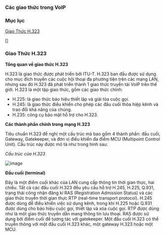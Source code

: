 ### Các giao thức trong VoIP

### Mục lục

[Giao Thức H.323](#1)

[]

### <a name="1"> Giao Thức H.323 </a>

**Tổng quan về giao thức H.323**

H.323 là giao thức được phát triển bởi ITU-T. H.323 ban đầu được sử dụng cho mục đích truyền các cuộc hội thoại đa phương tiện trên các mạng LAN, nhưng sau đó H.323 đã phát triển thành 1 giao thức truyền tải VoIP trên thế giới. H.323 là một tập giao thức, gồm các giao thức chính:
 + H.225: là giao thức báo hiệu thiết lập và giải tỏa cuộc gọi.
 + H.245: là giao thức điều khiển cho phép các đầu cuối thỏa hiệp kênh
và trao đổi khả năng của chúng.
 + H.235: công cụ bảo mật hỗ trợ cho H.323.

**Các thành phần chính trong mạng H.323**

Tiêu chuẩn H.323 đề nghị một cấu trúc mà bao gồm 4 thành phần: đầu cuối, Gateway, Gatekeeper, và đơn vị điều khiển đa điểm MCU (Multipoint Control Unit). Cấu trúc này được mô tả như trong hình sau:

_Cấu trúc của H.323_

![image](https://user-images.githubusercontent.com/69178270/137652963-c5e41a1d-24a7-4f3a-8e1d-6b8160b31592.png)

**Đầu cuối (terminal)**

Đây là một điểm cuối khác của LAN cung cấp thông tin thời gian thực,
hai chiều. Tất cả các đầu cuối H.323 đều yêu cầu hỗ trợ H.245, H.225, Q.931,
trạng thái công nhận đăng kí RAS (Registration Admission Status) và các
giao thức truyền thời gian thực RTP (real-time transport protocol). H.245
được dùng để điều khiển việc sử dụng kênh, trong khi H.225 hoặc Q.931
được dùng cho báo hiệu cuộc gọi, thiết lập và xóa cuộc gọi.
RTP được dùng như là một giao thức truyền dẫn mang thông tin lưu
thoại. RAS được sử dụng bởi điểm cuối để tương tác với gatekeeper. Một đầu
cuối H.323 có thể truyền thông với một đầu cuối H.323 khác, một gateway
H.323 hoặc một MCU.
